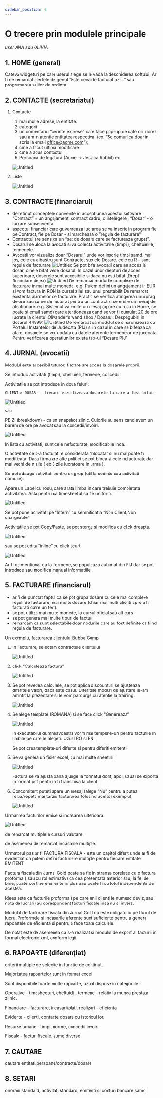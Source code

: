 ```yaml
---
sidebar_position: 6
---
```


# O trecere prin modulele principale

*user ANA sau OLIVIA*

## 1. HOME (general)

Cateva widgeturi pe care userul alege se le vada la deschiderea softului. Ar fi de remarcat alertele de genul “Este ceva de facturat azi…” sau programarea salilor de sedinta.

## 2. CONTACTE (secretariatul)

1. Contacte

   1. mai multe adrese, la entitate.
   2. categorii
   3. un comentariu “cerinte exprese” care face pop-up de cate ori lucrez sau am in atentie entitatea respectiva. (ex. “Se comunica doar in scris la email office@acme.com”);
   4. cine a facut ultima modificare
   5. cine a adus contactul
   6. Persoana de legatura (Acme → Jessica Rabbit) ex

   ![Untitled](Ghid%20pentru%20Jurnal%20Gold%20Demo%207383d6e3e46349199e8a97198aec4451/Untitled%201.png)

2. Liste

   ![Untitled](Ghid%20pentru%20Jurnal%20Gold%20Demo%207383d6e3e46349199e8a97198aec4451/Untitled%202.png)

## 3. CONTRACTE (financiarul)

- de retinut conceptele convenite in acceptiunea acestui software : “Contract” = un angajament, contract cadru, o intelegere.; “Dosar” - o lucrare subsecventa.
- aspectul financiar care guverneaza lucrarea se va inscrie in program fie pe Contract, fie pe Dosar - si marcheaza o ”regula de facturare”
- Contractul are sens ca un “set de dosare care se factureaza grupat”.
- Dosarul se aloca la avocati si va colecta activitatile (timpii), cheltuielile, termenele.
- Avocatii vor vizualiza doar “Dosarul” unde vor inscrie timpi samd.
  mai jos, cele cu albastru sunt Contracte, sub ele Dosare. cele cu R - sunt regula de facturare
  ![Untitled](Ghid%20pentru%20Jurnal%20Gold%20Demo%207383d6e3e46349199e8a97198aec4451/Untitled%203.png)
  Se pot bifa avocatii care au acces la dosar, cine e bifat vede dosarul. In cazul unor drepturi de acces superioare, doserele sunt accesibile si daca nu esti bifat (Drept financiare de ex)
  ![Untitled](Ghid%20pentru%20Jurnal%20Gold%20Demo%207383d6e3e46349199e8a97198aec4451/Untitled%204.png)
  De remarcat modurile complexe de facturare in mai multe monede. e.g. Putem defini un angajament in EUR si vom factura in RON la cursul zilei sau unul prestabilit
  De remarcat existenta alarmelor de facturare. Practic se verifica atingerea unui prag de ore sau sume de facturat pentru un contract si se emite un mesaj de atentionare.
  e.g. Sistemul va emite un mesaj (apare cu rosu in Home, se poate si email samd) care atentioneaza cand se vor fi cumulat 20 de ore lucrate la clientul Olivander’s wand shop / Dosarul: Despagubiri in dosarul 44999:
  ![Untitled](Ghid%20pentru%20Jurnal%20Gold%20Demo%207383d6e3e46349199e8a97198aec4451/Untitled%205.png)
  De remarcat ca modulul se sincronizeaza cu Portalul Instantelor de Judecata (PIJ) si in cazul in care se bifeaza ca atare, dosarele se vor updata cu datele aferente termenelor de judecata. Pentru verificarea operatiunilor exista tab-ul “Dosare PIJ”

## 4. JURNAL (avocatii)

Modulul este accesibil tuturor, fiecare are acces la dosarele proprii.

Se introduc activitati (timpi), cheltuieli, termene, concedii.

Activitatile se pot introduce in doua feluri:

	CLIENT > DOSAR -  fiecare vizualizeaza dosarele la care a fost bifat

![Untitled](Ghid%20pentru%20Jurnal%20Gold%20Demo%207383d6e3e46349199e8a97198aec4451/Untitled%206.png)

	sau

PE ZI (breakdown) - ca un snapshot zilnic. Culorile au sens cand avem un barem de ore pe avocat sau la concedii/invoiri.

![Untitled](Ghid%20pentru%20Jurnal%20Gold%20Demo%207383d6e3e46349199e8a97198aec4451/Untitled%207.png)

In lista cu activitati, sunt cele nefacturate, modificabile inca.

O activitate ce s-a facturat, e considerata “blocata” si nu mai poate fi modificata. Daca firma are alte politici se pot bloca si cele nefacturate dar mai vechi de n zile ( ex 3 zile lucratoare in urma ).

Se pot adauga activitati pentru un grup (util la sedinte sau activitati comune).

Apare un Label cu rosu, care arata limba in care trebuie completata activitatea. Asta pentru ca timesheetul sa fie uniform.

![Untitled](Ghid%20pentru%20Jurnal%20Gold%20Demo%207383d6e3e46349199e8a97198aec4451/Untitled%208.png)

Se pot pune activitati pe “Intern” cu semnificatia “Non Client/Non chargeable”

Activitatile se pot Copy/Paste, se pot sterge si modifica cu click dreapta.

![Untitled](Ghid%20pentru%20Jurnal%20Gold%20Demo%207383d6e3e46349199e8a97198aec4451/Untitled%209.png)

sau se pot edita “inline” cu click scurt

![Untitled](Ghid%20pentru%20Jurnal%20Gold%20Demo%207383d6e3e46349199e8a97198aec4451/Untitled%2010.png)

Ar fi de mentionat ca la Termene, se populeaza automat din PIJ dar se pot introduce sau modifica manual informatiile.

## 5. FACTURARE (financiarul)

- ar fi de punctat faptul ca se pot grupa dosare cu cele mai complexe reguli de facturare, mai multe dosare (chiar mai multi clienti spre a fi facturati catre un tert).
- se pot utiliza mai multe monede, la cursul oficial sau alt curs
- se pot genera mai multe tipuri de facturi
- remarcam ca sunt selectabile doar nodurile care au fost definite ca fiind regula de facturare.

Un exemplu, facturarea clientului Bubba Gump

1. In Facturare, selectam contractele clientului

	![Untitled](Ghid%20pentru%20Jurnal%20Gold%20Demo%207383d6e3e46349199e8a97198aec4451/Untitled%2011.png)

2.  click “Calculeaza factura”

	![Untitled](Ghid%20pentru%20Jurnal%20Gold%20Demo%207383d6e3e46349199e8a97198aec4451/Untitled%2012.png)

3. Se pot revedea calculele, se pot aplica discounturi se ajusteaza diferitele valori, daca este cazul. Diferitele moduri de ajustare le-am amintit la prezentare si le vom parcurge cu atentie la training.

	![Untitled](Ghid%20pentru%20Jurnal%20Gold%20Demo%207383d6e3e46349199e8a97198aec4451/Untitled%2013.png)

4. Se alege template (ROMANA) si se face click “Genereaza”

	![Untitled](Ghid%20pentru%20Jurnal%20Gold%20Demo%207383d6e3e46349199e8a97198aec4451/Untitled%2014.png)

	in executabilul dumneavoastra vor fi mai template-uri pentru facturile in limbile pe care le alegeti. Uzual RO si EN.

	Se pot crea template-uri diferite si pentru diferiti emitenti.

5. Se va genera un fisier excel, cu mai multe sheeturi

	![Untitled](Ghid%20pentru%20Jurnal%20Gold%20Demo%207383d6e3e46349199e8a97198aec4451/Untitled%2015.png)

	Factura se va ajusta pana ajunge la formatul dorit, apoi, uzual se exporta in format pdf pentru a fi transmisa la client.

6. Concomitent puteti apare un mesaj  (alege “Nu” pentru a putea relua/repeta mai tarziu facturarea folosind acelasi exemplu)

	![Untitled](Ghid%20pentru%20Jurnal%20Gold%20Demo%207383d6e3e46349199e8a97198aec4451/Untitled%2016.png)


Urmarirea facturilor emise si incasarea ulterioara.

![Untitled](Ghid%20pentru%20Jurnal%20Gold%20Demo%207383d6e3e46349199e8a97198aec4451/Untitled%2017.png)

de remarcat multiplele cursuri valutare

de asemenea de remarcat incasarile multiple.

Urmatorul pas ar fi FACTURA FISCALA - este un capitol diferit unde ar fi de evidentiat ca putem defini facturiere multiple pentru fiecare entitate EMITENT

Factura fiscala din Jurnal Gold poate sa fie in stransa corelatie cu o factura proforma ( sau cu rol estimativ) ca cea prezentata anterior sau, la fel de bine, poate contine elemente in plus sau poate  fi cu totul independenta de acestea.

Ideea este ca facturile proforma ( pe care unii clienti le numesc deviz, sau nota de lucrari) au corespondent facturi fiscale insa nu si invers.

Modulul de facturare fiscala din Jurnal Gold nu este obligatoriu pe fluxul de lucru. Proformele si incasarile aferente sunt suficiente pentru a genera rapoartele de eficienta si pentru a face toate calculele.

De notat este de asemenea ca s-a realizat  si modulul de export al facturii in format electronic xml, conform legii.

## 6. RAPOARTE (diferențiat)

criterii multiple de selectie in functie de continut.

Majoritatea rapoartelor sunt in format excel

Sunt disponibile foarte multe rapoarte,  uzual dispuse in categoriile :

Operative - timesheeturi, cheltuieli , termene - relativ la munca prestata zilnic.

Financiare - facturare,  incasari/plati,  realizari - eficienta

Evidente - clienti, contacte dosare cu istoricul lor.

Resurse umane - timpi, norme, concedii invoiri

Fiscale - facturi fiscale. sume diverse

## 7. CAUTARE

cautare entitati/persoane/contracte/dosare

## 8. SETARI

onorarii standard, activitati standard, emitenti si conturi bancare samd
